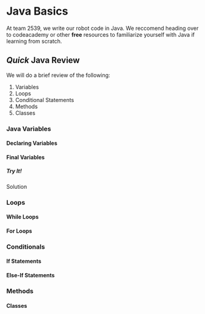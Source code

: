 # Java Basics

At team 2539, we write our robot code in Java. We reccomend heading over to codeacademy or other **free** resources to familiarize yourself with Java if learning from scratch.

## *Quick* Java Review

We will do a brief review of the following:

1. Variables
2. Loops
3. Conditional Statements
4. Methods
5. Classes

### Java Variables

#### Declaring Variables

#### Final Variables

##### Try It!

<summary>Solution</summary>

### Loops

#### While Loops

#### For Loops

### Conditionals

#### If Statements

#### Else-If Statements

### Methods

#### Classes
